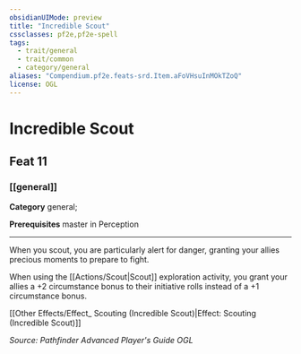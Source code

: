 ```yaml
---
obsidianUIMode: preview
title: "Incredible Scout"
cssclasses: pf2e,pf2e-spell
tags:
  - trait/general
  - trait/common
  - category/general
aliases: "Compendium.pf2e.feats-srd.Item.aFoVHsuInMOkTZoQ"
license: OGL
---
```

# Incredible Scout
## Feat 11
### [[general]]

**Category** general; 



**Prerequisites** master in Perception
* * *
When you scout, you are particularly alert for danger, granting your allies precious moments to prepare to fight.

When using the [[Actions/Scout|Scout]] exploration activity, you grant your allies a +2 circumstance bonus to their initiative rolls instead of a +1 circumstance bonus.

[[Other Effects/Effect_ Scouting (Incredible Scout)|Effect: Scouting (Incredible Scout)]]

*Source: Pathfinder Advanced Player's Guide*
*OGL*